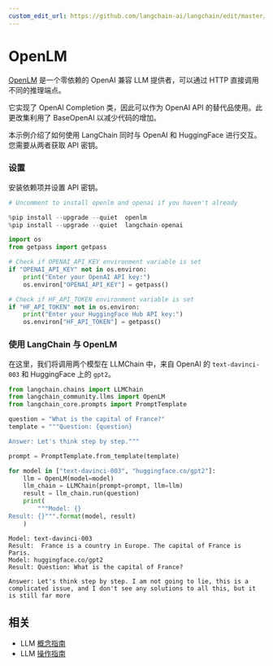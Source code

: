 ```yaml
---
custom_edit_url: https://github.com/langchain-ai/langchain/edit/master/docs/docs/integrations/llms/openlm.ipynb
---
```


# OpenLM
[OpenLM](https://github.com/r2d4/openlm) 是一个零依赖的 OpenAI 兼容 LLM 提供者，可以通过 HTTP 直接调用不同的推理端点。

它实现了 OpenAI Completion 类，因此可以作为 OpenAI API 的替代品使用。此更改集利用了 BaseOpenAI 以减少代码的增加。

本示例介绍了如何使用 LangChain 同时与 OpenAI 和 HuggingFace 进行交互。您需要从两者获取 API 密钥。

### 设置
安装依赖项并设置 API 密钥。


```python
# Uncomment to install openlm and openai if you haven't already

%pip install --upgrade --quiet  openlm
%pip install --upgrade --quiet  langchain-openai
```


```python
import os
from getpass import getpass

# Check if OPENAI_API_KEY environment variable is set
if "OPENAI_API_KEY" not in os.environ:
    print("Enter your OpenAI API key:")
    os.environ["OPENAI_API_KEY"] = getpass()

# Check if HF_API_TOKEN environment variable is set
if "HF_API_TOKEN" not in os.environ:
    print("Enter your HuggingFace Hub API key:")
    os.environ["HF_API_TOKEN"] = getpass()
```

### 使用 LangChain 与 OpenLM

在这里，我们将调用两个模型在 LLMChain 中，来自 OpenAI 的 `text-davinci-003` 和 HuggingFace 上的 `gpt2`。

```python
from langchain.chains import LLMChain
from langchain_community.llms import OpenLM
from langchain_core.prompts import PromptTemplate
```

```python
question = "What is the capital of France?"
template = """Question: {question}

Answer: Let's think step by step."""

prompt = PromptTemplate.from_template(template)

for model in ["text-davinci-003", "huggingface.co/gpt2"]:
    llm = OpenLM(model=model)
    llm_chain = LLMChain(prompt=prompt, llm=llm)
    result = llm_chain.run(question)
    print(
        """Model: {}
Result: {}""".format(model, result)
    )
```
```output
Model: text-davinci-003
Result:  France is a country in Europe. The capital of France is Paris.
Model: huggingface.co/gpt2
Result: Question: What is the capital of France?

Answer: Let's think step by step. I am not going to lie, this is a complicated issue, and I don't see any solutions to all this, but it is still far more
```

## 相关

- LLM [概念指南](/docs/concepts/#llms)
- LLM [操作指南](/docs/how_to/#llms)